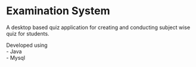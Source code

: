 <h1>Examination System</h1>
<p>A desktop based quiz application for creating and conducting subject wise quiz
for students.</p>
Developed using <br>
- Java<br>
- Mysql
